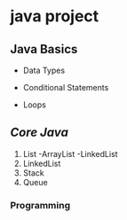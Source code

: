 # java project
## Java Basics
- Data Types
* Conditional Statements
+ Loops
## *Core Java*
1. List
   -ArrayList
   -LinkedList 
1. LinkedList
1. Stack
1. Queue
### **Programming**
